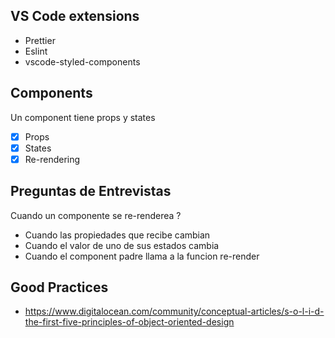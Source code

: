 ## VS Code extensions

- Prettier
- Eslint
- vscode-styled-components

## Components

Un component tiene props y states

- [x] Props
- [x] States
- [x] Re-rendering

## Preguntas de Entrevistas

Cuando un componente se re-renderea ?

- Cuando las propiedades que recibe cambian
- Cuando el valor de uno de sus estados cambia
- Cuando el component padre llama a la funcion re-render

## Good Practices

- https://www.digitalocean.com/community/conceptual-articles/s-o-l-i-d-the-first-five-principles-of-object-oriented-design
